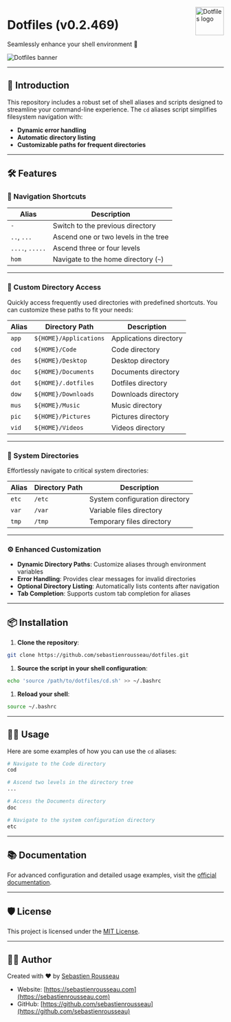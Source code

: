 <!-- markdownlint-disable MD033 MD041 MD043 -->
<img
  src="https://kura.pro/dotfiles/v2/images/logos/dotfiles.svg"
  alt="Dotfiles logo"
  width="66"
  align="right"
/>
<!-- markdownlint-enable MD033 MD041 -->

# Dotfiles (v0.2.469)

Seamlessly enhance your shell environment 🐚

![Dotfiles banner][banner]

---

## 🚀 Introduction

This repository includes a robust set of shell aliases and scripts designed to
streamline your command-line experience. The `cd` aliases script simplifies
filesystem navigation with:

- **Dynamic error handling**
- **Automatic directory listing**
- **Customizable paths for frequent directories**

---

## 🛠️ Features

### 🌟 Navigation Shortcuts

| Alias           | Description                           |
|------------------|--------------------------------------|
| `-`             | Switch to the previous directory      |
| `..`, `...`     | Ascend one or two levels in the tree  |
| `....`, `.....` | Ascend three or four levels           |
| `hom`           | Navigate to the home directory (`~`)  |

---

### 📂 Custom Directory Access

Quickly access frequently used directories with predefined shortcuts. You can
customize these paths to fit your needs:

| Alias | Directory Path          | Description            |
|-------|--------------------------|------------------------|
| `app` | `${HOME}/Applications`  | Applications directory |
| `cod` | `${HOME}/Code`          | Code directory         |
| `des` | `${HOME}/Desktop`       | Desktop directory      |
| `doc` | `${HOME}/Documents`     | Documents directory    |
| `dot` | `${HOME}/.dotfiles`     | Dotfiles directory     |
| `dow` | `${HOME}/Downloads`     | Downloads directory    |
| `mus` | `${HOME}/Music`         | Music directory        |
| `pic` | `${HOME}/Pictures`      | Pictures directory     |
| `vid` | `${HOME}/Videos`        | Videos directory       |

---

### 🔧 System Directories

Effortlessly navigate to critical system directories:

| Alias | Directory Path | Description                    |
|-------|----------------|--------------------------------|
| `etc` | `/etc`         | System configuration directory |
| `var` | `/var`         | Variable files directory       |
| `tmp` | `/tmp`         | Temporary files directory      |

---

### ⚙️ Enhanced Customization

- **Dynamic Directory Paths**: Customize aliases through environment variables
- **Error Handling**: Provides clear messages for invalid directories
- **Optional Directory Listing**: Automatically lists contents after navigation
- **Tab Completion**: Supports custom tab completion for aliases

---

## 📦 Installation

1. **Clone the repository**:

```bash
git clone https://github.com/sebastienrousseau/dotfiles.git
```

1. **Source the script in your shell configuration**:

```bash
echo 'source /path/to/dotfiles/cd.sh' >> ~/.bashrc
```

1. **Reload your shell**:

```bash
source ~/.bashrc
```

---

## 🧑‍💻 Usage

Here are some examples of how you can use the `cd` aliases:

```bash
# Navigate to the Code directory
cod

# Ascend two levels in the directory tree
...

# Access the Documents directory
doc

# Navigate to the system configuration directory
etc
```

---

## 📚 Documentation

For advanced configuration and detailed usage examples, visit the
[official documentation](https://dotfiles.io).

---

## 🛡️ License

This project is licensed under the
[MIT License](https://opensource.org/licenses/MIT).

---

## 👨‍💻 Author

Created with ♥ by [Sebastien Rousseau](https://sebastienrousseau.com)

- Website: [https://sebastienrousseau.com](https://sebastienrousseau.com)
- GitHub: [https://github.com/sebastienrousseau](https://github.com/sebastienrousseau)

[banner]: https://kura.pro/dotfiles/v2/images/titles/title-dotfiles.svg
